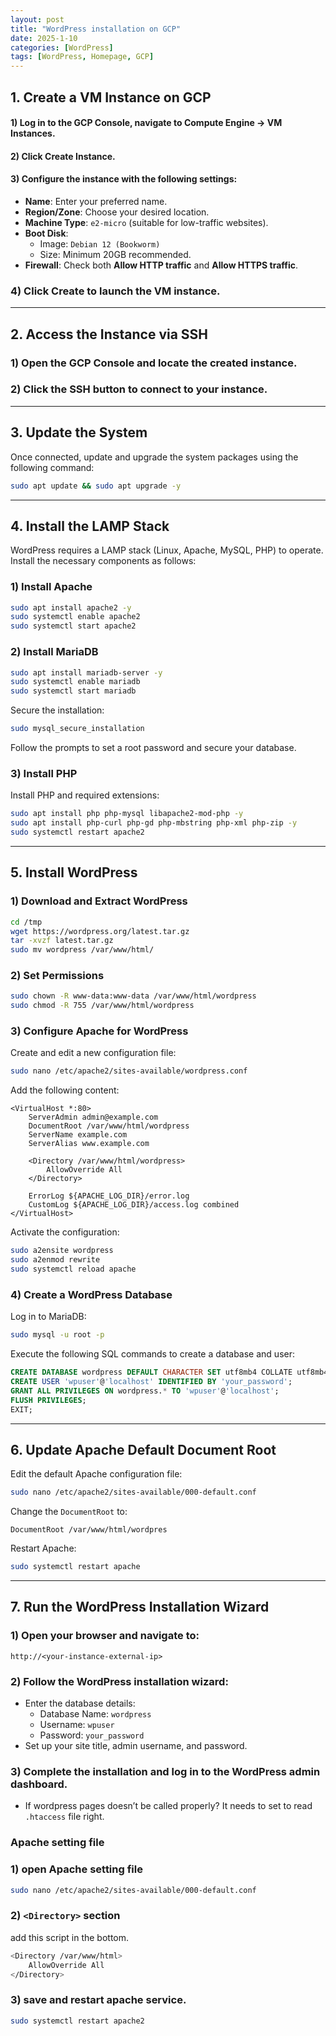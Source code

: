 ```yaml
---
layout: post
title: "WordPress installation on GCP"
date: 2025-1-10
categories: [WordPress]
tags: [WordPress, Homepage, GCP]
---
```


## 1. Create a VM Instance on GCP

#### 1) **Log in to the GCP Console**, navigate to **Compute Engine → VM Instances**.
#### 2) Click **Create Instance**.
#### 3) Configure the instance with the following settings:

- **Name**: Enter your preferred name.
- **Region/Zone**: Choose your desired location.
- **Machine Type**: `e2-micro` (suitable for low-traffic websites).
- **Boot Disk**:
    - Image: `Debian 12 (Bookworm)`
    - Size: Minimum 20GB recommended.
- **Firewall**: Check both **Allow HTTP traffic** and **Allow HTTPS traffic**.

### 4) Click **Create** to launch the VM instance.

---

## 2. Access the Instance via SSH

### 1) Open the GCP Console and locate the created instance.
### 2) Click the **SSH** button to connect to your instance.

---

## 3. Update the System

Once connected, update and upgrade the system packages using the following command:

```bash
sudo apt update && sudo apt upgrade -y
```

---

## 4. Install the LAMP Stack

WordPress requires a LAMP stack (Linux, Apache, MySQL, PHP) to operate. Install the necessary components as follows:

### 1) Install Apache

```bash
sudo apt install apache2 -y
sudo systemctl enable apache2
sudo systemctl start apache2
```

### 2) Install MariaDB

```bash
sudo apt install mariadb-server -y
sudo systemctl enable mariadb
sudo systemctl start mariadb
```

Secure the installation:

```bash
sudo mysql_secure_installation
```

Follow the prompts to set a root password and secure your database.

### 3) Install PHP

Install PHP and required extensions:

```bash
sudo apt install php php-mysql libapache2-mod-php -y
sudo apt install php-curl php-gd php-mbstring php-xml php-zip -y
sudo systemctl restart apache2
```

---

## 5. Install WordPress

### 1) Download and Extract WordPress

```bash
cd /tmp
wget https://wordpress.org/latest.tar.gz
tar -xvzf latest.tar.gz
sudo mv wordpress /var/www/html/
```

### 2) Set Permissions

```bash
sudo chown -R www-data:www-data /var/www/html/wordpress
sudo chmod -R 755 /var/www/html/wordpress
```

### 3) Configure Apache for WordPress

Create and edit a new configuration file:

```bash
sudo nano /etc/apache2/sites-available/wordpress.conf
```

Add the following content:

```
<VirtualHost *:80>
    ServerAdmin admin@example.com
    DocumentRoot /var/www/html/wordpress
    ServerName example.com
    ServerAlias www.example.com

    <Directory /var/www/html/wordpress>
        AllowOverride All
    </Directory>

    ErrorLog ${APACHE_LOG_DIR}/error.log
    CustomLog ${APACHE_LOG_DIR}/access.log combined
</VirtualHost>
```

Activate the configuration:

```bash
sudo a2ensite wordpress
sudo a2enmod rewrite
sudo systemctl reload apache
```

### 4) Create a WordPress Database

Log in to MariaDB:

```bash
sudo mysql -u root -p
```

Execute the following SQL commands to create a database and user:

```sql
CREATE DATABASE wordpress DEFAULT CHARACTER SET utf8mb4 COLLATE utf8mb4_general_ci;
CREATE USER 'wpuser'@'localhost' IDENTIFIED BY 'your_password';
GRANT ALL PRIVILEGES ON wordpress.* TO 'wpuser'@'localhost';
FLUSH PRIVILEGES;
EXIT;
```

---

## 6. Update Apache Default Document Root

Edit the default Apache configuration file:

```bash
sudo nano /etc/apache2/sites-available/000-default.conf
```

Change the `DocumentRoot` to:

```
DocumentRoot /var/www/html/wordpres
```

Restart Apache:

```bash
sudo systemctl restart apache
```

---

## 7. Run the WordPress Installation Wizard

### 1) Open your browser and navigate to:
    
```
http://<your-instance-external-ip>
```
    
### 2) Follow the WordPress installation wizard:
- Enter the database details:
    - Database Name: `wordpress`
    - Username: `wpuser`
    - Password: `your_password`
- Set up your site title, admin username, and password.
  
### 3) Complete the installation and log in to the WordPress admin dashboard.

- If wordpress pages doesn’t be called properly? It needs to set to read `.htaccess` file right.

### Apache setting file

### 1) open Apache setting file
    
```bash
sudo nano /etc/apache2/sites-available/000-default.conf
```
    
### 2) **`<Directory>` section**
add this script in the bottom.

```bash
<Directory /var/www/html>
    AllowOverride All
</Directory>
```
    
### 3) save and restart apache service.
    
```bash
sudo systemctl restart apache2
```